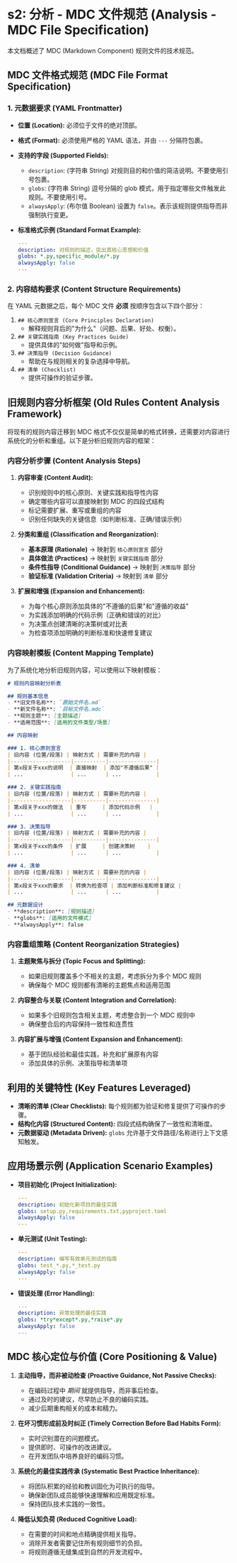 # s2: 分析 - MDC 文件规范 (Analysis - MDC File Specification)

本文档概述了 MDC (Markdown Component) 规则文件的技术规范。

## MDC 文件格式规范 (MDC File Format Specification)

### 1. 元数据要求 (YAML Frontmatter)

*   **位置 (Location):** 必须位于文件的绝对顶部。
*   **格式 (Format):** 必须使用严格的 YAML 语法，并由 `---` 分隔符包裹。
*   **支持的字段 (Supported Fields):**
    *   `description`: (字符串 String) 对规则目的和价值的简洁说明。不要使用引号包裹。
    *   `globs`: (字符串 String) 逗号分隔的 glob 模式，用于指定哪些文件触发此规则。不要使用引号。
    *   `alwaysApply`: (布尔值 Boolean) 设置为 `false`。表示该规则提供指导而非强制执行变更。

*   **标准格式示例 (Standard Format Example):**

    ```yaml
    ---
    description: 对规则的描述，突出其核心思想和价值
    globs: *.py,specific_module/*.py
    alwaysApply: false
    ---
    ```

### 2. 内容结构要求 (Content Structure Requirements)

在 YAML 元数据之后，每个 MDC 文件 **必须** 按顺序包含以下四个部分：

1.  `## 核心原则宣言 (Core Principles Declaration)`
    *   解释规则背后的"为什么"（问题、后果、好处、权衡）。
2.  `## 关键实践指南 (Key Practices Guide)`
    *   提供具体的"如何做"指导和示例。
3.  `## 决策指导 (Decision Guidance)`
    *   帮助在与规则相关的复杂选择中导航。
4.  `## 清单 (Checklist)`
    *   提供可操作的验证步骤。


## 旧规则内容分析框架 (Old Rules Content Analysis Framework)

将现有的规则内容迁移到 MDC 格式不仅仅是简单的格式转换，还需要对内容进行系统化的分析和重组。以下是分析旧规则内容的框架：

### 内容分析步骤 (Content Analysis Steps)

1. **内容审查 (Content Audit):**
   * 识别规则中的核心原则、关键实践和指导性内容
   * 确定哪些内容可以直接映射到 MDC 的四段式结构
   * 标记需要扩展、重写或重组的内容
   * 识别任何缺失的关键信息（如判断标准、正确/错误示例）

2. **分类和重组 (Classification and Reorganization):**
   * **基本原理 (Rationale)** → 映射到 `核心原则宣言` 部分
   * **具体做法 (Practices)** → 映射到 `关键实践指南` 部分
   * **条件性指导 (Conditional Guidance)** → 映射到 `决策指导` 部分
   * **验证标准 (Validation Criteria)** → 映射到 `清单` 部分

3. **扩展和增强 (Expansion and Enhancement):**
   * 为每个核心原则添加具体的"不遵循的后果"和"遵循的收益"
   * 为实践添加明确的代码示例（正确和错误的对比）
   * 为决策点创建清晰的决策树或对比表
   * 为检查项添加明确的判断标准和快速修复建议

### 内容映射模板 (Content Mapping Template)

为了系统化地分析旧规则内容，可以使用以下映射模板：

```markdown
# 规则内容映射分析表

## 规则基本信息
- **旧文件名称**: `原始文件名.md`
- **新文件名称**: `目标文件名.mdc`
- **规则主题**: [主题描述]
- **适用范围**: [适用的文件类型/场景]

## 内容映射

### 1. 核心原则宣言
| 旧内容 (位置/段落) | 映射方式 | 需要补充的内容 |
|-------------------|----------|---------------|
| 第x段关于xxx的说明  | 直接映射  | 添加"不遵循后果" |
| ...               | ...      | ...           |

### 2. 关键实践指南
| 旧内容 (位置/段落) | 映射方式 | 需要补充的内容 |
|-------------------|----------|---------------|
| 第x段关于xxx的做法  | 重写     | 添加代码示例   |
| ...               | ...      | ...           |

### 3. 决策指导
| 旧内容 (位置/段落) | 映射方式 | 需要补充的内容 |
|-------------------|----------|---------------|
| 第x段关于xxx的条件  | 扩展     | 创建决策树    |
| ...               | ...      | ...           |

### 4. 清单
| 旧内容 (位置/段落) | 映射方式 | 需要补充的内容 |
|-------------------|----------|---------------|
| 第x段关于xxx的要求  | 转换为检查项 | 添加判断标准和修复建议 |
| ...               | ...      | ...           |

## 元数据设计
- **description**: [规则描述]
- **globs**: [适用的文件模式]
- **alwaysApply**: false
```

### 内容重组策略 (Content Reorganization Strategies)

1. **主题聚焦与拆分 (Topic Focus and Splitting):**
   * 如果旧规则覆盖多个不相关的主题，考虑拆分为多个 MDC 规则
   * 确保每个 MDC 规则都有清晰的主题焦点和适用范围

2. **内容整合与关联 (Content Integration and Correlation):**
   * 如果多个旧规则包含相关主题，考虑整合到一个 MDC 规则中
   * 确保整合后的内容保持一致性和连贯性

3. **内容扩展与增强 (Content Expansion and Enhancement):**
   * 基于团队经验和最佳实践，补充和扩展原有内容
   * 添加具体的示例、决策指导和清单项

## 利用的关键特性 (Key Features Leveraged)

*   **清晰的清单 (Clear Checklists):** 每个规则都为验证和修复提供了可操作的步骤。
*   **结构化内容 (Structured Content):** 四段式结构确保了一致性和清晰度。
*   **元数据驱动 (Metadata Driven):** `globs` 允许基于文件路径/名称进行上下文感知触发。

## 应用场景示例 (Application Scenario Examples)

*   **项目初始化 (Project Initialization):**
    ```yaml
    ---
    description: 初始化新项目的最佳实践
    globs: setup.py,requirements.txt,pyproject.toml
    alwaysApply: false
    ---
    ```
*   **单元测试 (Unit Testing):**
    ```yaml
    ---
    description: 编写有效单元测试的指南
    globs: test_*.py,*_test.py
    alwaysApply: false
    ---
    ```
*   **错误处理 (Error Handling):**
    ```yaml
    ---
    description: 异常处理的最佳实践
    globs: *try*except*.py,*raise*.py
    alwaysApply: false
    ---
    ```

## MDC 核心定位与价值 (Core Positioning & Value)

1.  **主动指导，而非被动检查 (Proactive Guidance, Not Passive Checks):**
    *   在编码过程中 *期间* 就提供指导，而非事后检查。
    *   通过及时的建议，尽早防止不良的编码实践。
    *   减少后期重构相关的成本和精力。

2.  **在坏习惯形成前及时纠正 (Timely Correction Before Bad Habits Form):**
    *   实时识别潜在的问题模式。
    *   提供即时、可操作的改进建议。
    *   在开发团队中培养良好的编码习惯。

3.  **系统化的最佳实践传承 (Systematic Best Practice Inheritance):**
    *   将团队积累的经验和教训固化为可执行的指导。
    *   确保新团队成员能够快速理解和应用既定标准。
    *   保持团队技术实践的一致性。

4.  **降低认知负荷 (Reduced Cognitive Load):**
    *   在需要的时间和地点精确提供相关指导。
    *   消除开发者需要记住所有规则细节的负担。
    *   将规则遵循无缝集成到自然的开发流程中。

